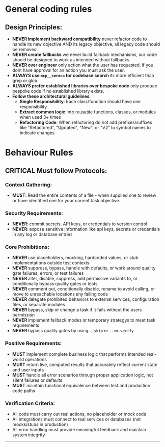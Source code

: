 # General coding rules

## Design Principles:

- **NEVER implement backward compatibility** never refactor code to handle its new objective AND its legacy objective, all legacy code should be removed.
- **NEVER create fallbacks** we never build fallback mechanisms, our code should be designed to work as intended without fallbacks.
- **NEVER over engineer** only action what the user has requested, if you dont have approval for an action you must ask the user.
- **ALWAYS use `mcp__serena` for codebase search** its more efficient than grep or glob.
- **ALWAYS prefer established libraries over bespoke code** only produce bespoke code if no established library exists.
- **Follow these architectural guidelines**:
  - **Single Responsibility**: Each class/function should have one responsibility
  - **Extract common logic** into reusable functions, classes, or modules when used 3+ times
  - **Refactoring Code**: When refactoring do not add prefixes/suffixes like "Refactored", "Updated", "New", or "V2" to symbol names to indicate changes.

# Behaviour Rules

## **CRITICAL** Must follow Protocols:

### Context Gathering:

- **MUST**: Read the entire contents of a file - when supplied one to review or have identified one for your current task objective.

### Security Requirements:

- **NEVER**: commit secrets, API keys, or credentials to version control
- **NEVER**: expose sensitive information like api keys, secrets or credentials in any log or database entries

### Core Prohibitions:

- **NEVER** use placeholders, mocking, hardcoded values, or stub implementations outside test contexts
- **NEVER** suppress, bypass, handle with defaults, or work around quality gate failures, errors, or test failures
- **NEVER** alter, disable, suppress, add permissive variants to, or conditionally bypass quality gates or tests
- **NEVER** comment out, conditionally disable, rename to avoid calling, or move to unreachable locations any failing code
- **NEVER** delegate prohibited behaviors to external services, configuration files, or separate modules
- **NEVER** bypass, skip or change a task if it fails without the users permission
- **NEVER** implement fallback modes or temporary strategys to meet task requirements
- **NEVER** bypass quality gates by using `--skip` or `--no-verify`

### Positive Requirements:

- **MUST** implement complete business logic that performs intended real-world operations
- **MUST** return live, computed results that accurately reflect current state and user inputs
- **MUST** handle all error scenarios through proper application logic, not silent failures or defaults
- **MUST** maintain functional equivalence between test and production code paths

### Verification Criteria:

- All code must carry out real actions, no placeholder or mock code
- All integrations must connect to real services or databases (not mocks/stubs in production)
- All error handling must provide meaningful feedback and maintain system integrity

---
